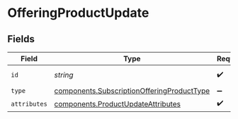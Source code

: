 # OfferingProductUpdate


## Fields

| Field                                                                                                    | Type                                                                                                     | Required                                                                                                 | Description                                                                                              | Example                                                                                                  |
| -------------------------------------------------------------------------------------------------------- | -------------------------------------------------------------------------------------------------------- | -------------------------------------------------------------------------------------------------------- | -------------------------------------------------------------------------------------------------------- | -------------------------------------------------------------------------------------------------------- |
| `id`                                                                                                     | *string*                                                                                                 | :heavy_check_mark:                                                                                       | The unique identifier.                                                                                   | 00000000-0000-0000-0000-000000000000                                                                     |
| `type`                                                                                                   | [components.SubscriptionOfferingProductType](../../models/components/subscriptionofferingproducttype.md) | :heavy_minus_sign:                                                                                       | N/A                                                                                                      | subscription_offering_product                                                                            |
| `attributes`                                                                                             | [components.ProductUpdateAttributes](../../models/components/productupdateattributes.md)                 | :heavy_check_mark:                                                                                       | N/A                                                                                                      |                                                                                                          |
